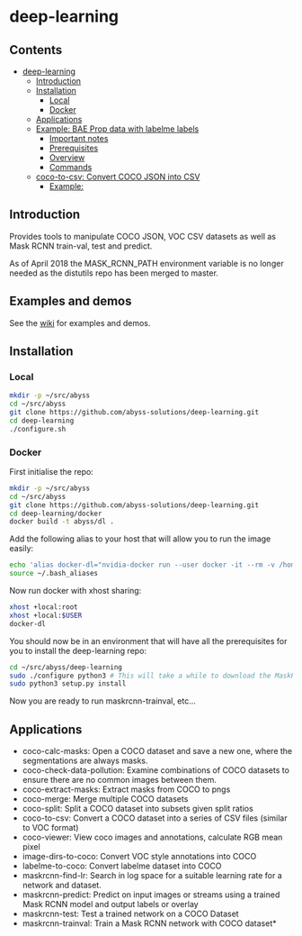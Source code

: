 deep-learning
=================
## Contents
   * [deep-learning](#deep-learning)
      * [Introduction](#introduction)
      * [Installation](#installation)
         * [Local](#local)
         * [Docker](#docker)
      * [Applications](#applications)
      * [Example: BAE Prop data with labelme labels](#example-bae-prop-data-with-labelme-labels)
         * [Important notes](#important-notes)
         * [Prerequisites](#prerequisites)
         * [Overview](#overview)
         * [Commands](#commands)
      * [coco-to-csv: Convert COCO JSON into CSV](#coco-to-csv-convert-coco-json-into-csv)
         * [Example:](#example)

## Introduction
Provides tools to manipulate COCO JSON, VOC CSV datasets as well as Mask RCNN train-val, test and predict.

As of April 2018 the MASK_RCNN_PATH environment variable is no longer needed as the distutils repo has been merged to master.

## Examples and demos
See the [wiki](https://github.com/abyss-solutions/deep-learning/wiki) for examples and demos.

## Installation
### Local
```bash 
mkdir -p ~/src/abyss
cd ~/src/abyss
git clone https://github.com/abyss-solutions/deep-learning.git
cd deep-learning
./configure.sh
```

### Docker
First initialise the repo:
```bash 
mkdir -p ~/src/abyss
cd ~/src/abyss
git clone https://github.com/abyss-solutions/deep-learning.git
cd deep-learning/docker
docker build -t abyss/dl .
```

Add the following alias to your host that will allow you to run the image easily:
```bash
echo 'alias docker-dl="nvidia-docker run --user docker -it --rm -v /home/$USER:/home/docker -v /:/host -e DISPLAY=$DISPLAY -v /tmp/.X11-unix:/tmp/.X11-unix -p 8888:8888 -p 7001:7001 abyss/dl bash"' > ~/.abyss_aliases
source ~/.bash_aliases
```

Now run docker with xhost sharing:
```bash
xhost +local:root
xhost +local:$USER
docker-dl
```

You should now be in an environment that will have all the prerequisites for you to install the deep-learning repo:
```bash
cd ~/src/abyss/deep-learning
sudo ./configure python3 # This will take a while to download the MaskRCNN weights
sudo python3 setup.py install
```

Now you are ready to run maskrcnn-trainval, etc...

## Applications
* coco-calc-masks: Open a COCO dataset and save a new one, where the segmentations are always masks.
* coco-check-data-pollution: Examine combinations of COCO datasets to ensure there are no common images between them.
* coco-extract-masks: Extract masks from COCO to pngs
* coco-merge: Merge multiple COCO datasets
* coco-split: Split a COCO dataset into subsets given split ratios
* coco-to-csv: Convert a COCO dataset into a series of CSV files (similar to VOC format)
* coco-viewer: View coco images and annotations, calculate RGB mean pixel
* image-dirs-to-coco: Convert VOC style annotations into COCO
* labelme-to-coco: Convert labelme dataset into COCO
* maskrcnn-find-lr: Search in log space for a suitable learning rate for a network and dataset.
* maskrcnn-predict: Predict on input images or streams using a trained Mask RCNN model and output labels or overlay
* maskrcnn-test: Test a trained network on a COCO Dataset
* maskrcnn-trainval: Train a Mask RCNN network with COCO dataset* 

